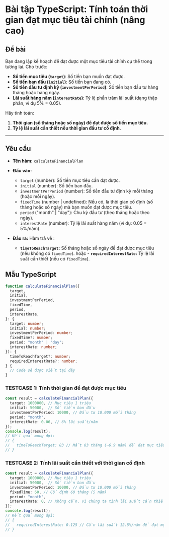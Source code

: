 # Bài tập TypeScript: Tính toán thời gian đạt mục tiêu tài chính (nâng cao)

## Đề bài

Bạn đang lập kế hoạch để đạt được một mục tiêu tài chính cụ thể trong tương lai. Cho trước:
- **Số tiền mục tiêu (`target`)**: Số tiền bạn muốn đạt được.
- **Số tiền ban đầu (`initial`)**: Số tiền bạn đang có.
- **Số tiền đầu tư định kỳ (`investmentPerPeriod`)**: Số tiền bạn đầu tư hàng tháng hoặc hàng ngày.
- **Lãi suất hàng năm (`interestRate`)**: Tỷ lệ phần trăm lãi suất (dạng thập phân, ví dụ 5% = 0.05).

Hãy tính toán:
1. **Thời gian (số tháng hoặc số ngày) để đạt được số tiền mục tiêu.**
2. **Tỷ lệ lãi suất cần thiết nếu thời gian đầu tư cố định.**

---

## Yêu cầu
- **Tên hàm:** `calculateFinancialPlan`
- **Đầu vào:**
  - `target` (number): Số tiền mục tiêu cần đạt được.
  - `initial` (number): Số tiền ban đầu.
  - `investmentPerPeriod` (number): Số tiền đầu tư định kỳ mỗi tháng (hoặc mỗi ngày).
  - `fixedTime` (number | undefined): Nếu có, là thời gian cố định (số tháng hoặc số ngày) mà bạn muốn đạt được mục tiêu.
  - `period` ("month" | "day"): Chu kỳ đầu tư (theo tháng hoặc theo ngày).
  - `interestRate` (number): Tỷ lệ lãi suất hàng năm (ví dụ: 0.05 = 5%/năm).

- **Đầu ra:**
Hàm trả về :
  - **`timeToReachTarget`:** Số tháng hoặc số ngày để đạt được mục tiêu (nếu không có `fixedTime`).
  hoặc -  **`requiredInterestRate`:** Tỷ lệ lãi suất cần thiết (nếu có `fixedTime`).


## Mẫu TypeScript

```typescript
function calculateFinancialPlan({
  target,
  initial,
  investmentPerPeriod,
  fixedTime,
  period,
  interestRate,
}: {
  target: number;
  initial: number;
  investmentPerPeriod: number;
  fixedTime?: number;
  period: "month" | "day";
  interestRate: number;
}): {
  timeToReachTarget?: number;
  requiredInterestRate?: number;
} {
  // Code sẽ được viết tại đây
}
```

### TESTCASE 1: Tính thời gian để đạt được mục tiêu
```typescript
const result = calculateFinancialPlan({
  target: 1000000, // Mục tiêu 1 triệu
  initial: 50000,  // Số tiền ban đầu
  investmentPerPeriod: 10000, // Đầu tư 10.000 mỗi tháng
  period: "month",
  interestRate: 0.06, // 6% lãi suất/năm
});
console.log(result);
// Kết quả mong đợi:
// {
//   timeToReachTarget: 83 // Mất 83 tháng (~6.9 năm) để đạt mục tiêu
// }

```

### TESTCASE 2: Tính lãi suất cần thiết với thời gian cố định
```typescript
const result = calculateFinancialPlan({
  target: 1000000, // Mục tiêu 1 triệu
  initial: 50000,  // Số tiền ban đầu
  investmentPerPeriod: 10000, // Đầu tư 10.000 mỗi tháng
  fixedTime: 60, // Cố định 60 tháng (5 năm)
  period: "month",
  interestRate: 0, // Không cần, vì chúng ta tính lãi suất cần thiết
});
console.log(result);
// Kết quả mong đợi:
// {
//   requiredInterestRate: 0.125 // Cần lãi suất 12.5%/năm để đạt mục tiêu
// }
```